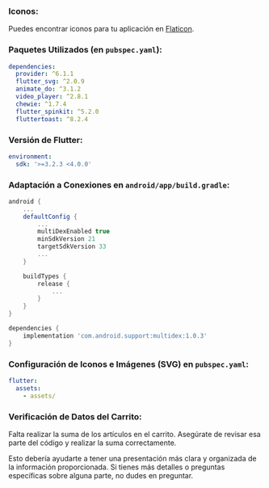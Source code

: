 ### Iconos:
Puedes encontrar iconos para tu aplicación en [Flaticon](https://www.flaticon.es/resultados?word=abeja).

### Paquetes Utilizados (en `pubspec.yaml`):
```yaml
dependencies:
  provider: ^6.1.1
  flutter_svg: ^2.0.9
  animate_do: ^3.1.2
  video_player: ^2.8.1
  chewie: ^1.7.4
  flutter_spinkit: ^5.2.0
  fluttertoast: ^8.2.4
```

### Versión de Flutter:
```yaml
environment:
  sdk: '>=3.2.3 <4.0.0'
```

### Adaptación a Conexiones en `android/app/build.gradle`:
```gradle
android {
    ...
    defaultConfig {
        ...
        multiDexEnabled true
        minSdkVersion 21
        targetSdkVersion 33
        ...
    }

    buildTypes {
        release {
            ...
        }
    }
}

dependencies {
    implementation 'com.android.support:multidex:1.0.3'
}
```

### Configuración de Iconos e Imágenes (SVG) en `pubspec.yaml`:
```yaml
flutter:
  assets:
    - assets/
```

### Verificación de Datos del Carrito:
Falta realizar la suma de los artículos en el carrito. Asegúrate de revisar esa parte del código y realizar la suma correctamente.

Esto debería ayudarte a tener una presentación más clara y organizada de la información proporcionada. Si tienes más detalles o preguntas específicas sobre alguna parte, no dudes en preguntar.
